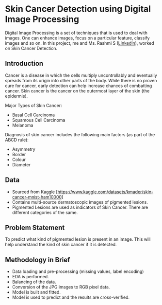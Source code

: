 # Skin Cancer Detection using Digital Image Processing 

Digital Image Processing is a set of techniques that is used to deal with images. One can enhance images, focus on a particular feature, classify images and so on. 
In this project, me and Ms. Rashmi S ([LinkedIn](https://www.linkedin.com/in/rashmi-s-91ab41170/)), worked on Skin Cancer Detection. 

## Introduction 
Cancer is a disease in which the cells multiply uncontrollably and eventually spreads from its origin into other parts of the body. While there is no proven cure for cancer, early detection can help increase chances of combatting cancer. Skin cancer is the cancer on the outermost layer of the skin (the epidermis). 

Major Types of Skin Cancer:
- Basal Cell Carcinoma 
- Squamous Cell Carcinoma 
- Melanoma 

Diagnosis of skin cancer includes the following main factors (as part of the ABCD rule):
- Asymmetry 
- Border
- Colour
- Diameter

## Data
- Sourced from Kaggle [https://www.kaggle.com/datasets/kmader/skin-cancer-mnist-ham10000]
- Contains multi-source dermatoscopic images of pigmented lesions. 
- Pigmented Lesions are used as indicators of Skin Cancer. There are different categories of the same. 

## Problem Statement 
To predict what kind of pigmented lesion is present in an image. This will help understand the kind of skin cancer if it is detected. 

## Methodology in Brief 
- Data loading and pre-processing (missing values, label encoding)
- EDA is performed. 
- Balancing of the data.
- Conversion of the JPG images to RGB pixel data.
- Model is built and fitted. 
- Model is used to predict and the results are cross-verified. 



